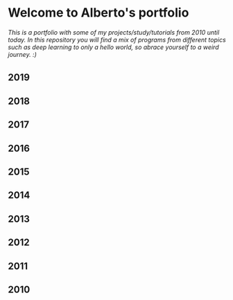 # Welcome to Alberto's portfolio

###### This is a portfolio with some of my projects/study/tutorials from 2010 until today. In this repository you will find a mix of programs from different topics such as deep learning to only a hello world, so abrace yourself to a weird journey. :) 

## 2019
## 2018
## 2017
## 2016
## 2015
## 2014
## 2013
## 2012
## 2011
## 2010
